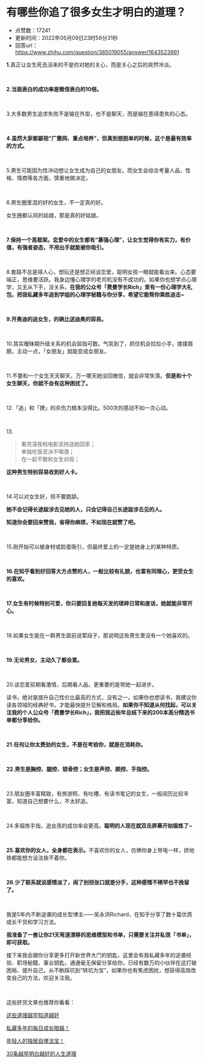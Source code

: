 # 有哪些你追了很多女生才明白的道理？
- 点赞数：17241
- 更新时间：2022年05月09日23时56分31秒
- 回答url：https://www.zhihu.com/question/385019055/answer/1643523991
<body>
 <p data-pid="RgirBTr3"><b>1.</b>真正让女生死去活来的不是你对她的关心，而是关心之后的突然冷淡。</p>
 <p class="ztext-empty-paragraph"><br></p>
 <p data-pid="R1qeQvzv"><b>2.当面表白的成功率是微信表白的10倍。</b></p>
 <p class="ztext-empty-paragraph"><br></p>
 <p data-pid="wP30S84q">3.大多数男生追求失败不是输在外型，也不是聊天，而是输在患得患失的心态。</p>
 <p class="ztext-empty-paragraph"><br></p>
 <p data-pid="fnZ2gkJn"><b>4.虽然大家都鄙视“广撒网、重点培养”，但真到想脱单的时候，这个是最有效率的方式。</b></p>
 <p class="ztext-empty-paragraph"><br></p>
 <p data-pid="4HbcKLLM">5.男生可能因为性冲动想让女生成为自己的女朋友。而女生会综合考量人品、性格、情商等各方面，慎重地做决定。<br></p>
 <p class="ztext-empty-paragraph"><br></p>
 <p data-pid="E2HUBGLa">6.男生圈里混的好的女生，不一定真的好。</p>
 <p data-pid="-OcPVFbU">女生圈都认同的姑娘，那是真的好姑娘。</p>
 <p class="ztext-empty-paragraph"><br></p>
 <p data-pid="pVRBDkyq"><b>7.保持一个高框架。恋爱中的女生都有“慕强心理”，让女生觉得你有实力，有价值，有强者姿态，不用出手就能被你吸引。</b></p>
 <p class="ztext-empty-paragraph"><br></p>
 <p data-pid="bbUsXkHS">8.套路不总是得人心，想玩还是想正经谈恋爱，聪明女孩一眼就能看出来。心态要端正，思维要活跃。我身边懂心理学的老司机没有不成功的。如果你也想学点心理学，又无从下手，没关系，<b>在我的公众号「费曼学长Rich」里有一份心理学大礼包，把我私藏多年追到学姐的心理学秘籍与你分享，希望它能帮你乘胜追击~</b></p>
 <p class="ztext-empty-paragraph"><br></p>
 <p data-pid="MZ2jJCDj"><b>9.开奥迪的追女生，的确比送迪奥的容易。</b></p>
 <p class="ztext-empty-paragraph"><br></p>
 <p data-pid="5BHza_BO">10.其实暧昧期升级关系的机会屈指可数。气氛到了，抓住机会拉拉小手，搂搂肩膀。主动一点，「女朋友」就能变成女朋友。</p>
 <p class="ztext-empty-paragraph"><br></p>
 <p data-pid="sRNMyr5N">11.不要和一个女生天天聊天，万一哪天她没回微信，就会非常失落。<b>但是和十个女生聊天，你就不会有这种困扰了。</b></p>
 <p class="ztext-empty-paragraph"><br></p>
 <p data-pid="eX01-dt_">12.「追」和「撩」的杀伤力根本没得比。500次的感动不如一次心动。</p>
 <p class="ztext-empty-paragraph"><br></p>
 <p data-pid="Ca7eEgKo">13.</p>
 <blockquote data-pid="l3mkh1tn">
  看完深夜档电影坚持送她回家；
  <br>
  单独吃饭坚决不喝酒；
  <br>
  在一起不敢和女生对视；
 </blockquote>
 <p data-pid="FTCALbnR"><b>这种男生特别容易收到好人卡。</b></p>
 <p class="ztext-empty-paragraph"><br></p>
 <p data-pid="hGU9WBo0">14.可以对女生好，但不要跪舔。</p>
 <p data-pid="Xz0ZURAH"><b>她不会记得长途跋涉去见她的人，只会记得自己长途跋涉去见的人。</b></p>
 <p data-pid="HgyDk1gM"><b>知道你会要回来赞我，省得你麻烦，不如现在就赞了吧。</b></p>
 <p class="ztext-empty-paragraph"><br></p>
 <p data-pid="Sg1Y5hBn">15.刚开始可以被身材或脸蛋吸引，但最终爱上的一定是她身上的某种特质。</p>
 <p class="ztext-empty-paragraph"><br></p>
 <p data-pid="2NlNPSLH"><b>16.在知乎看到好回答大方点赞的人，一般比较有礼貌，也富有同理心，更受女生的喜欢。</b></p>
 <p class="ztext-empty-paragraph"><br></p>
 <p data-pid="diO5kZPw"><b>17.女生有时候特别可爱，你只要回复她每天发的琐碎日常和废话，她就能非常开心。</b></p>
 <p class="ztext-empty-paragraph"><br></p>
 <p data-pid="8wPAK9h2">18.如果女生能在一群男生面前说荤段子，那说明这些男生里没有一个她喜欢的。</p>
 <p class="ztext-empty-paragraph"><br></p>
 <p data-pid="uhwJJpjE"><b>19.无论男女，主动久了都会累。</b></p>
 <p class="ztext-empty-paragraph"><br></p>
 <p data-pid="GwtxLAJK">20.谈恋爱前期看激情，后期看人品，更重要的是带她一起进步。</p>
 <p data-pid="s7mT1BnH">读书，绝对是提升自己性价比最高的方式，没有之一。如果你也想读书，我建议你读各领域的经典好书，才能最快提升见解和格局。<b>如果你不知道从何找起，可以关注我的个人公众号「费曼学长Rich」，我把我近些年总结下来的200本高分精选书单都分享给你。</b></p>
 <p class="ztext-empty-paragraph"><br></p>
 <p data-pid="7oYVGNRq"><b>21.任何让你太费劲的女生，不是在考验你，就是在消耗你。</b></p>
 <p class="ztext-empty-paragraph"><br></p>
 <p data-pid="u30Mae1e"><b>22.男生是胸控、腿控、锁骨控；女生是声控、颜控、手指控。</b></p>
 <p class="ztext-empty-paragraph"><br></p>
 <p data-pid="KSS6Fr9T">23.朋友圈丰富精致，有旅游照、有吐槽、有读书笔记的女生，一般阅历比较丰富，知道自己想要什么，不太好追。</p>
 <p class="ztext-empty-paragraph"><br></p>
 <p data-pid="2SLhPiFv">24.多锻炼手指，追女孩的成功率会更高。<b>聪明的人现在就双击屏幕开始锻炼了~</b></p>
 <p class="ztext-empty-paragraph"><br></p>
 <p data-pid="hCHzbrRb"><b>25.喜欢你的女人，全身都在表示。</b>不喜欢你的女人，仿佛你身上带电一样，挤地铁都能想方设法挨不着你。</p>
 <p class="ztext-empty-paragraph"><br></p>
 <p data-pid="B64MP6l4"><b>26.少了联系就说感情淡了，闹了别扭张口就是分手，这种感情不稀罕也不挽留了。</b></p>
 <p class="ztext-empty-paragraph"><br></p>
 <p data-pid="-ProB8nm">我是5年内不断逆袭的成长型博主——吴永洪Richard，在知乎分享了数十篇优质成长干货和学习方法。</p>
 <p data-pid="23irrAk8"><b>我准备了一套让你21天弯道漂移的思维模型和书单，只需要关注并私信「书单」，即可获取。</b></p>
 <p data-pid="zwEyOFwO">接下来我会跟你分享更多打开新世界大门的钥匙，这里会有我私藏多年的逆袭经验、职场秘籍、事业钥匙，通通毫无保留分享给你，已经有数万的小伙伴在这打破困局、提升自己，从不断踩坑到“转坑为宝”，如果你也有焦虑困扰，想获得高效改变自己的方法，欢迎关注我。</p>
 <p class="ztext-empty-paragraph"><br></p>
 <p data-pid="jkVTAhef">这些肝货文章也推荐你看看：</p>
 <p data-pid="wo05yc9s"><a href="https://www.zhihu.com/question/431287807/answer/2475937868" class="internal">这些道理越早知道越好</a></p>
 <p data-pid="FqO_XTLd"><a href="https://www.zhihu.com/question/37167038/answer/1710673236" class="internal">私藏多年的每日成长暗器！</a></p>
 <p data-pid="JKIuxv9n"><a href="https://www.zhihu.com/question/48749292/answer/1708863984" class="internal">年轻人的独居自律法宝！</a></p>
 <p data-pid="-eKYxul7"><a href="https://www.zhihu.com/people/coco-6-54/answers/h%3Cb%3Ettps%3C/b%3E://www.zhihu.com/question/54244634/answer/1700170349" class="internal">30条越早明白越好的人生道理</a></p>
</body>